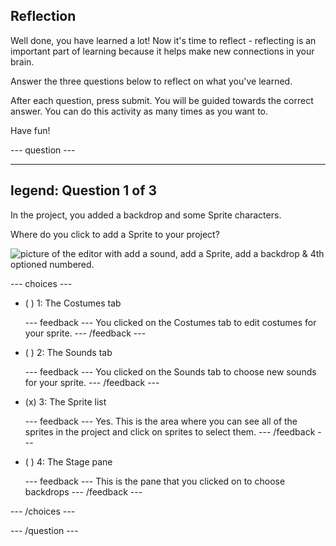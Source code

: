 ## Reflection

Well done, you have learned a lot! Now it's time to reflect - reflecting is an important part of learning because it helps make new connections in your brain.

Answer the three questions below to reflect on what you've learned.

After each question, press submit. You will be guided towards the correct answer. You can do this activity as many times as you want to.

Have fun!

--- question ---

---
legend: Question 1 of 3
---

In the project, you added a backdrop and some Sprite characters.

Where do you click to add a Sprite to your project?

![picture of the editor with add a sound, add a Sprite, add a backdrop & 4th optioned numbered.](images/question1.png)

--- choices ---

- ( ) 1: The Costumes tab

  --- feedback --- You clicked on the Costumes tab to edit costumes for your sprite. --- /feedback ---

- ( ) 2: The Sounds tab

  --- feedback --- You clicked on the Sounds tab to choose new sounds for your sprite. --- /feedback ---

- (x) 3: The Sprite list

  --- feedback --- Yes. This is the area where you can see all of the sprites in the project and click on sprites to select them. --- /feedback ---

- ( ) 4: The Stage pane

  --- feedback --- This is the pane that you clicked on to choose backdrops --- /feedback ---

--- /choices ---

--- /question ---
